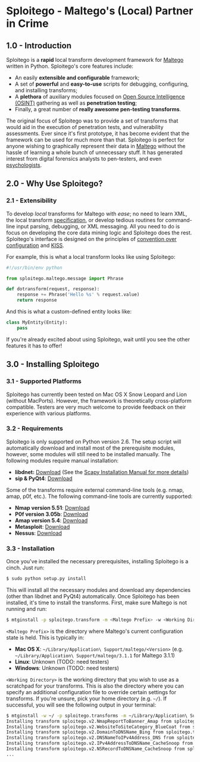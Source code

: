 Sploitego - Maltego's (Local) Partner in Crime
==================================================

## 1.0 - Introduction

Sploitego is a **rapid** local transform development framework for [Maltego][1] written in Python. Sploitego's core
features include:

- An easily **extensible and configurable** framework;
- A set of **powerful** and **easy-to-use** scripts for debugging, configuring, and installing transforms;
- A **plethora** of auxiliary modules focused on [Open Source Intelligence (OSINT)][2] gathering as well as
  **penetration testing**;
- Finally, a great number of **really awesome pen-testing transforms**.

The original focus of Sploitego was to provide a set of transforms that would aid in the execution of penetration tests,
and vulnerability assessments. Ever since it's first prototype, it has become evident that the framework can be used for
much more than that. Sploitego is perfect for anyone wishing to graphically represent their data in [Maltego][1] without
the hassle of learning a whole bunch of unnecessary stuff. It has generated interest from digital forensics analysts to
pen-testers, and even [psychologists][3].

## 2.0 - Why Use Sploitego?

### 2.1 - Extensibility
To develop *local* transforms for Maltego with *ease*; no need to learn XML, the local transform [specification][3], or
develop tedious routines for command-line input parsing, debugging, or XML messaging. All you need to do is focus on
developing the core data mining logic and Sploitego does the rest. Sploitego's interface is designed on the principles
of [convention over configuration][5] and [KISS][6].

For example, this is what a local transform looks like using Sploitego:

```python
#!/usr/bin/env python

from sploitego.maltego.message import Phrase

def dotransform(request, response):
    response += Phrase('Hello %s' % request.value)
    return response
```

And this is what a custom-defined entity looks like:

```python
class MyEntity(Entity):
    pass
```

If you're already excited about using Sploitego, wait until you see the other features it has to offer!

## 3.0 - Installing Sploitego

### 3.1 - Supported Platforms
Sploitego has currently been tested on Mac OS X Snow Leopard and Lion (without MacPorts). However, the framework is
theoretically cross-platform compatible. Testers are very much welcome to provide feedback on their experience with
various platforms.

### 3.2 - Requirements
Sploitego is only supported on Python version 2.6. The setup script will automatically download and install most of the
prerequisite modules, however, some modules will still need to be installed manually. The following modules require
manual installation:
* **libdnet:** [Download][7] (See the [Scapy Installation Manual for more details][8])
* **sip & PyQt4**: [Download][9]

Some of the transforms require external command-line tools (e.g. nmap, amap, p0f, etc.). The following command-line
tools are currently supported:
* **Nmap version 5.51**: [Download][10]
* **P0f version 3.05b**: [Download][11]
* **Amap version 5.4**: [Download][12]
* **Metasploit**: [Download][13]
* **Nessus**: [Download][14]

### 3.3 - Installation
Once you've installed the necessary prerequisites, installing Sploitego is a cinch. Just run:

```bash
$ sudo python setup.py install
```

This will install all the necessary modules and download any dependencies (other than libdnet and PyQt4) automatically.
Once Sploitego has been installed, it's time to install the transforms. First, make sure Maltego is not running and run:

```bash
$ mtginstall -p sploitego.transform -m <Maltego Prefix> -w <Working Directory>
```

```<Maltego Prefix>``` is the directory where Maltego's current configuration state is held. This is typically in:

* **Mac OS X**: ```~/Library/Application\ Support/maltego/<Version>```
  (e.g. ```~/Library/Application\ Support/maltego/3.1.1``` for Maltego 3.1.1)
* **Linux**: Unknown (TODO: need testers)
* **Windows**: Unknown (TODO: need testers)

```<Working Directory>``` is the working directory that you wish to use as a scratchpad for your transforms. This is
also the directory where you can specify an additional configuration file to override certain settings for transforms.
If you're unsure, pick your home directory (e.g. ```~/```). If successful, you will see the following output in your
terminal:

```bash
$ mtginstall -w ~/ -p sploitego.transforms -m ~/Library/Application\ Support/maltego/v3.1.1
Installing transform sploitego.v2.NmapReportToBanner_Amap from sploitego.transforms.amap...
Installing transform sploitego.v2.WebsiteToSiteCategory_BlueCoat from sploitego.transforms.bcsitereview...
Installing transform sploitego.v2.DomainToDNSName_Bing from sploitego.transforms.bingsubdomains...
Installing transform sploitego.v2.DNSNameToIPv4Address_DNS from sploitego.transforms.dnsalookup...
Installing transform sploitego.v2.IPv4AddressToDNSName_CacheSnoop from sploitego.transforms.dnscachesnoop...
Installing transform sploitego.v2.NSRecordToDNSName_CacheSnoop from sploitego.transforms.dnscachesnoop...
...
```




[1]: http://paterva.com/
[2]: http://en.wikipedia.org/wiki/Open-source_intelligence
[3]: http://www.forbes.com/sites/kashmirhill/2012/07/20/using-twitter-to-help-expose-psychopaths
[4]: http://paterva.com/web5/documentation/localtransforms.php
[5]: http://en.wikipedia.org/wiki/Convention_over_configuration
[6]: http://en.wikipedia.org/wiki/KISS_principle
[7]: http://libdnet.googlecode.com/files/libdnet-1.12.tgz
[8]: http://www.secdev.org/projects/scapy/doc/installation.html#install-from-original-sources
[9]: http://www.riverbankcomputing.co.uk/software/pyqt/download/
[10]: http://nmap.org/dist/?C=M&O=D
[11]: http://lcamtuf.coredump.cx/p0f3/releases/p0f-3.05b.tgz
[12]: http://www.thc.org/releases/amap-5.4.tar.gz
[13]: http://downloads.metasploit.com/data/releases/framework-latest.tar.bz2
[14]: http://www.tenable.com/products/nessus/nessus-product-overview